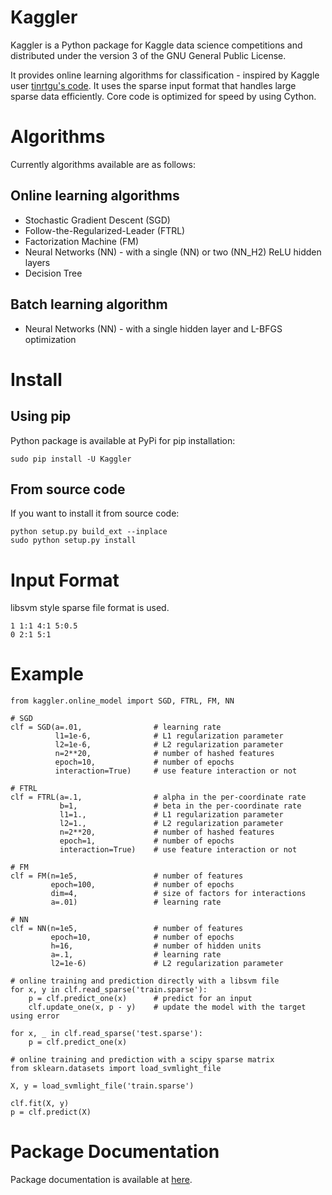 # Kaggler
Kaggler is a Python package for Kaggle data science competitions and distributed under the version 3 of the GNU General Public License.

It provides online learning algorithms for classification - inspired by Kaggle user [tinrtgu's code](http://goo.gl/K8hQBx).  It uses the sparse input format that handles large sparse data efficiently.  Core code is optimized for speed by using Cython.

# Algorithms
Currently algorithms available are as follows:

## Online learning algorithms
* Stochastic Gradient Descent (SGD)
* Follow-the-Regularized-Leader (FTRL)
* Factorization Machine (FM)
* Neural Networks (NN) - with a single (NN) or two (NN_H2) ReLU hidden layers
* Decision Tree

## Batch learning algorithm
* Neural Networks (NN) - with a single hidden layer and L-BFGS optimization

# Install
## Using pip
Python package is available at PyPi for pip installation:
```
sudo pip install -U Kaggler
```

## From source code
If you want to install it from source code:
```
python setup.py build_ext --inplace
sudo python setup.py install
```

# Input Format
libsvm style sparse file format is used.
```
1 1:1 4:1 5:0.5
0 2:1 5:1
```

# Example
```
from kaggler.online_model import SGD, FTRL, FM, NN

# SGD
clf = SGD(a=.01,                # learning rate
          l1=1e-6,              # L1 regularization parameter
          l2=1e-6,              # L2 regularization parameter
          n=2**20,              # number of hashed features
          epoch=10,             # number of epochs
          interaction=True)     # use feature interaction or not

# FTRL
clf = FTRL(a=.1,                # alpha in the per-coordinate rate
           b=1,                 # beta in the per-coordinate rate
           l1=1.,               # L1 regularization parameter
           l2=1.,               # L2 regularization parameter
           n=2**20,             # number of hashed features
           epoch=1,             # number of epochs
           interaction=True)    # use feature interaction or not

# FM
clf = FM(n=1e5,                 # number of features
         epoch=100,             # number of epochs
         dim=4,                 # size of factors for interactions
         a=.01)                 # learning rate

# NN
clf = NN(n=1e5,                 # number of features
         epoch=10,              # number of epochs
         h=16,                  # number of hidden units
         a=.1,                  # learning rate
         l2=1e-6)               # L2 regularization parameter

# online training and prediction directly with a libsvm file
for x, y in clf.read_sparse('train.sparse'):
    p = clf.predict_one(x)      # predict for an input
    clf.update_one(x, p - y)    # update the model with the target using error

for x, _ in clf.read_sparse('test.sparse'):
    p = clf.predict_one(x)

# online training and prediction with a scipy sparse matrix
from sklearn.datasets import load_svmlight_file

X, y = load_svmlight_file('train.sparse')

clf.fit(X, y)
p = clf.predict(X)
```

# Package Documentation
Package documentation is available at [here](http://pythonhosted.org//Kaggler).
